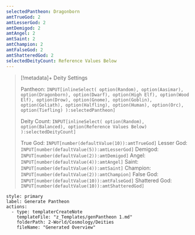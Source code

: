 ```yaml
---
selectedPantheon: Dragonborn
amtTrueGod: 2
amtLesserGod: 2
amtDemigod: 2
amtAngel: 2
amtSaint: 2
amtChampion: 2
amtFalseGod: 2
amtShatteredGod: 2
selectedDeityCount: Reference Values Below
---
```

>[!metadata]+ Deity Settings
>
>
>Pantheon: `INPUT[inlineSelect(
> option(Random),
> option(Aasimar),
> option(Dragonborn),
> option(Dwarf),
> option(High Elf),
> option(Wood Elf),
> option(Drow),
> option(Gnome),
> option(Goblin),
> option(Goliath),
> option(Halfling),
> option(Human),
> option(Orc),
> option(Tiefling)
>):selectedPantheon]`
>
>Deity Count: `INPUT[inlineSelect(
> option(Random),
> option(Balanced),
> option(Reference Values Below)
> ):selectedDeityCount]`
> 
>True God: `INPUT[number(defaultValue(10)):amtTrueGod]`
>Lesser God: `INPUT[number(defaultValue(5)):amtLesserGod]`
>Demigod: `INPUT[number(defaultValue(2)):amtDemigod]`
>Angel: `INPUT[number(defaultValue(4)):amtAngel]`
>Saint: `INPUT[number(defaultValue(4)):amtSaint]`
>Champion: `INPUT[number(defaultValue(2)):amtChampion]`
>False God: `INPUT[number(defaultValue(10)):amtFalseGod]`
>Shattered God: `INPUT[number(defaultValue(10)):amtShatteredGod]`

```meta-bind-button
style: primary
label: Generate Pantheon
actions:
  - type: templaterCreateNote
    templateFile: "z_Templates/genPantheon 1.md"
    folderPath: 2-World/Cosmology/Deities
    fileName: "Generated Overview"
```